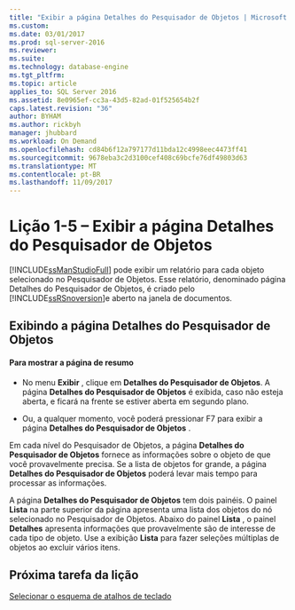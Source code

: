 ```yaml
---
title: "Exibir a página Detalhes do Pesquisador de Objetos | Microsoft Docs"
ms.custom: 
ms.date: 03/01/2017
ms.prod: sql-server-2016
ms.reviewer: 
ms.suite: 
ms.technology: database-engine
ms.tgt_pltfrm: 
ms.topic: article
applies_to: SQL Server 2016
ms.assetid: 8e0965ef-cc3a-43d5-82ad-01f525654b2f
caps.latest.revision: "36"
author: BYHAM
ms.author: rickbyh
manager: jhubbard
ms.workload: On Demand
ms.openlocfilehash: cd84b6f12a797177d11bda12c4998eec4473ff41
ms.sourcegitcommit: 9678eba3c2d3100cef408c69bcfe76df49803d63
ms.translationtype: MT
ms.contentlocale: pt-BR
ms.lasthandoff: 11/09/2017
---
```

# <a name="lesson-1-5---show-the-object-explorer-details-page"></a>Lição 1-5 – Exibir a página Detalhes do Pesquisador de Objetos
[!INCLUDE[ssManStudioFull](../../includes/ssmanstudiofull-md.md)] pode exibir um relatório para cada objeto selecionado no Pesquisador de Objetos. Esse relatório, denominado página Detalhes do Pesquisador de Objetos, é criado pelo [!INCLUDE[ssRSnoversion](../../includes/ssrsnoversion-md.md)]e aberto na janela de documentos.  
  
## <a name="showing-the-object-explorer-details-page"></a>Exibindo a página Detalhes do Pesquisador de Objetos  
  
#### <a name="to-show-the-summary-page"></a>Para mostrar a página de resumo  
  
-   No menu **Exibir** , clique em **Detalhes do Pesquisador de Objetos**. A página **Detalhes do Pesquisador de Objetos** é exibida, caso não esteja aberta, e ficará na frente se estiver aberta em segundo plano.  
  
-   Ou, a qualquer momento, você poderá pressionar F7 para exibir a página **Detalhes do Pesquisador de Objetos** .  
  
Em cada nível do Pesquisador de Objetos, a página **Detalhes do Pesquisador de Objetos** fornece as informações sobre o objeto de que você provavelmente precisa. Se a lista de objetos for grande, a página **Detalhes do Pesquisador de Objetos** poderá levar mais tempo para processar as informações.  
  
A página **Detalhes do Pesquisador de Objetos** tem dois painéis. O painel **Lista** na parte superior da página apresenta uma lista dos objetos do nó selecionado no Pesquisador de Objetos. Abaixo do painel **Lista** , o painel **Detalhes** apresenta informações que provavelmente são de interesse de cada tipo de objeto. Use a exibição **Lista** para fazer seleções múltiplas de objetos ao excluir vários itens.  
  
## <a name="next-task-in-lesson"></a>Próxima tarefa da lição  
[Selecionar o esquema de atalhos de teclado](../../tools/sql-server-management-studio/lesson-1-6-select-the-keyboard-shortcut-scheme.md)  
  
  
  
